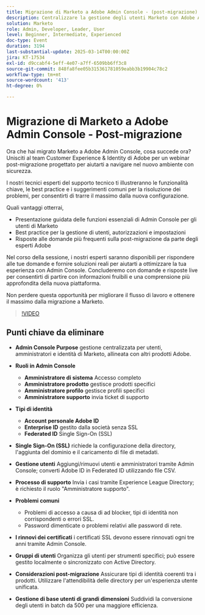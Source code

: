 ```yaml
---
title: Migrazione di Marketo a Adobe Admin Console - (post-migrazione)
description: Centralizzare la gestione degli utenti Marketo con Adobe Admin Console. Gestisci ruoli (sistema, prodotto, profilo, amministratori di supporto) e tipi di identità (Adobe, Enterprise, Federated ID). Imposta SSL per il Single Sign-On, gestisci la gestione degli utenti e rinnova i certificati ogni tre anni. Risolvi problemi comuni come problemi di accesso e utilizza l’attendibilità delle directory per un’esperienza unificata. Suddividi le conversioni di utenti di grandi dimensioni in batch da 500. Accedi alla registrazione della sessione sulla pagina Experience League di Adobe.
solution: Marketo
role: Admin, Developer, Leader, User
level: Beginner, Intermediate, Experienced
doc-type: Event
duration: 3194
last-substantial-update: 2025-03-14T00:00:00Z
jira: KT-17534
exl-id: d9ccabf4-5eff-4e07-a7ff-6509bb6ff3c8
source-git-commit: 848fa8fee05b315361781059eabb3b19904c78c2
workflow-type: tm+mt
source-wordcount: '413'
ht-degree: 0%

---
```


# Migrazione di Marketo a Adobe Admin Console - Post-migrazione


Ora che hai migrato Marketo a Adobe Admin Console, cosa succede ora? Unisciti al team Customer Experience &amp; Identity di Adobe per un webinar post-migrazione progettato per aiutarti a navigare nel nuovo ambiente con sicurezza.

I nostri tecnici esperti del supporto tecnico ti illustreranno le funzionalità chiave, le best practice e i suggerimenti comuni per la risoluzione dei problemi, per consentirti di trarre il massimo dalla nuova configurazione.

Quali vantaggi otterrai,

* Presentazione guidata delle funzioni essenziali di Admin Console per gli utenti di Marketo
* Best practice per la gestione di utenti, autorizzazioni e impostazioni
* Risposte alle domande più frequenti sulla post-migrazione da parte degli esperti Adobe

Nel corso della sessione, i nostri esperti saranno disponibili per rispondere alle tue domande e fornire soluzioni reali per aiutarti a ottimizzare la tua esperienza con Admin Console. Concluderemo con domande e risposte live per consentirti di partire con informazioni fruibili e una comprensione più approfondita della nuova piattaforma.

Non perdere questa opportunità per migliorare il flusso di lavoro e ottenere il massimo dalla migrazione a Marketo.

>[!VIDEO](https://video.tv.adobe.com/v/3451635/?learn=on&enablevpops)

## Punti chiave da eliminare

* **Admin Console Purpose** gestione centralizzata per utenti, amministratori e identità di Marketo, allineata con altri prodotti Adobe.

* **Ruoli in Admin Console**

   * **Amministratore di sistema** Accesso completo
   * **Amministratore prodotto** gestisce prodotti specifici
   * **Amministratore profilo** gestisce profili specifici
   * **Amministratore supporto** invia ticket di supporto

* **Tipi di identità**

   * **Account personale Adobe ID**
   * **Enterprise ID** gestito dalla società senza SSL
   * **Federated ID** Single Sign-On (SSL)

* **Single Sign-On (SSL)** richiede la configurazione della directory, l&#39;aggiunta del dominio e il caricamento di file di metadati.

* **Gestione utenti** Aggiungi/rimuovi utenti e amministratori tramite Admin Console; converti Adobe ID in Federated ID utilizzando file CSV.

* **Processo di supporto** Invia i casi tramite Experience League Directory; è richiesto il ruolo &quot;Amministratore supporto&quot;.

* **Problemi comuni**

   * Problemi di accesso a causa di ad blocker, tipi di identità non corrispondenti o errori SSL.
   * Password dimenticate o problemi relativi alle password di rete.

* **I rinnovi dei certificati** i certificati SSL devono essere rinnovati ogni tre anni tramite Admin Console.

* **Gruppi di utenti** Organizza gli utenti per strumenti specifici; può essere gestito localmente o sincronizzato con Active Directory.

* **Considerazioni post-migrazione** Assicurare tipi di identità coerenti tra i prodotti. Utilizzare l&#39;attendibilità delle directory per un&#39;esperienza utente unificata.

* **Gestione di base utenti di grandi dimensioni** Suddividi la conversione degli utenti in batch da 500 per una maggiore efficienza.
